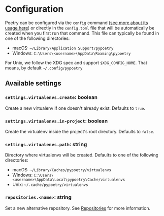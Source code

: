 # Configuration

Poetry can be configured via the `config` command ([see more about its usage here](/docs/cli/#config))
or directly in the `config.toml` file that will be automatically be created when you first run that command.
This file can typically be found in one of the following directories:

- macOS:   `~/Library/Application Support/pypoetry`
- Windows: `C:\Users\<username>\AppData\Roaming\pypoetry`

For Unix, we follow the XDG spec and support `$XDG_CONFIG_HOME`.
That means, by default `~/.config/pypoetry`

## Available settings

### `settings.virtualenvs.create`: boolean

Create a new virtualenv if one doesn't already exist.
Defaults to `true`.

### `settings.virtualenvs.in-project`: boolean

Create the virtualenv inside the project's root directory.
Defaults to `false`.

### `settings.virtualenvs.path`: string

Directory where virtualenvs will be created.
Defaults to one of the following directories:

- macOS:   `~/Library/Caches/pypoetry/virtualenvs`
- Windows: `C:\Users\<username>\AppData\Local\pypoetry\Cache/virtualenvs`
- Unix:    `~/.cache/pypoetry/virtualenvs`

### `repositories.<name>`: string

Set a new alternative repository. See [Repositories](/docs/repositories/) for more information.
